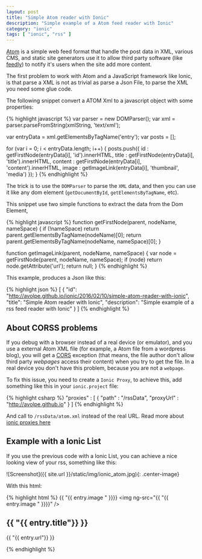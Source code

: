 ```yaml
---
layout: post
title: "Simple Atom reader with Ionic"
description: "Simple example of a Atom feed reader with Ionic"
category: "ionic"
tags: [ "ionic", "rss" ]
---
```

[Atom][atom-wiki] is a simple web feed format that handle the post data in XML,
various CMS, and static site generators use it to allow third party software
(like [feedly][Feedly]) to notify it's users when the site add more content.

The first problem to work with Atom and a JavaScript framework like Ionic, is
that parse a XML is not as trivial as parse a Json File, to parse the XML you
need some glue code.

The following snippet convert a ATOM Xml to a javascript object with some
properties:

{% highlight javascript %}
var parser = new DOMParser();
var xml = parser.parseFromString(xmlString, 'text/xml');

var entryData = xml.getElementsByTagName('entry');
var posts = [];

for (var i = 0; i < entryData.length; i++) {
  posts.push({
    id          : getFirstNode(entryData[i], 'id').innerHTML,
    title       : getFirstNode(entryData[i], 'title').innerHTML,
    content     : getFirstNode(entryData[i], 'content').innerHTML,
    image       : getImageLink(entryData[i], 'thumbnail', 'media')
  });
}
{% endhighlight %}

The trick is to use the `DOMParser` to parse the `XML` data, and then you can
use it like any dom element (`getDocumentById`, `getElementsByTagName`, etc).

This snippet use two simple functions to extract the data from the Dom Element,

{% highlight javascript %}
function getFirstNode(parent, nodeName, nameSpace) {
   if (!nameSpace)
      return parent.getElementsByTagName(nodeName)[0];
   return parent.getElementsByTagName(nodeName, nameSpace)[0];
}

function getImageLink(parent, nodeName, nameSpace) {
   var node = getFirstNode(parent, nodeName, nameSpace);
   if (node)
      return node.getAttribute('url');
   return null;
}
{% endhighlight %}

This example, produces a Json like this:

{% highlight json %}
[
  {
    "id": "http://avolpe.github.io/ionic/2016/02/10/simple-atom-reader-with-ionic",
    "title": "Simple Atom reader with Ionic",
    "description": "Simple example of a rss feed reader with Ionic"
  }
]
{% endhighlight %}

## About CORSS problems

If you debug with a browser instead of a real device (or emulator), and you use
a external Atom XML file (for example, a Atom file from a wordpress blog), you
will get a [CORS]  exception (that means, the file author don't allow third
party *webpages* access their content) when you try to get the file. In a real
device you don't have this problem, because you are not a `webpage`.

To fix this issue, you need to create a `Ionic Proxy`, to achieve this, add
something like this in your `ionic.project` file:

{% highlight csharp %}
"proxies" : [ {
   "path"     : "/rssData",
   "proxyUrl" : "http://avolpe.github.io"
} ]
{% endhighlight %}

And call to `/rssData/atom.xml` instead of the real URL. Read more about  [ionic
proxies here][ionic-proxy]

## Example with a Ionic List

If you use the previous code with a Ionic List, you can achieve a nice looking
view of your rss, something like this:

![Screenshot]({{ site.url }}/static/img/ionic_atom.jpg){: .center-image}

With this html:

{% highlight html %}
{{ "{{ entry.image " }}}}
 <ion-list>
   <ion-item ng-repeat="entry in entries" class="item-avatar">
     <img ng-src="{{ "{{ entry.image " }}}}" />
     <h2>{{ "{{ entry.title"}} }}</h2>
     <p>{{ "{{ entry.url"}} }}</p>
   </ion-item>
 </ion-list>
{% endhighlight %}


[atom-wiki]: https://en.wikipedia.org/wiki/Atom_(standard)
[feedly]: https://feedly.com
[cors]: https://developer.mozilla.org/en-US/docs/Web/HTTP/Access_control_CORS
[ionic-proxy]: https://github.com/driftyco/ionic-proxy-example
